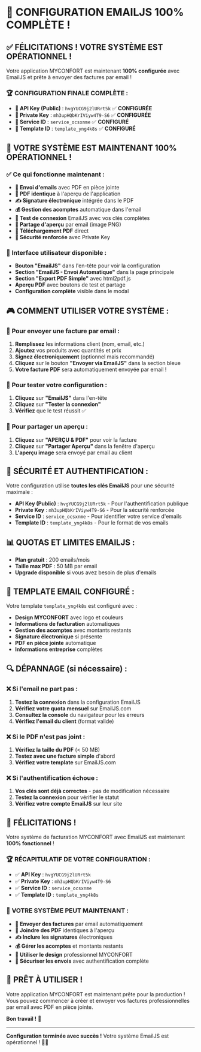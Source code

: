 # 🎉 CONFIGURATION EMAILJS 100% COMPLÈTE !

## ✅ **FÉLICITATIONS ! VOTRE SYSTÈME EST OPÉRATIONNEL !**

Votre application MYCONFORT est maintenant **100% configurée** avec EmailJS et prête à envoyer des factures par email !

### 🏆 **CONFIGURATION FINALE COMPLÈTE :**
- **🔑 API Key (Public)** : `hvgYUCG9j2lURrt5k` ✅ **CONFIGURÉE**
- **🔐 Private Key** : `mh3upHQbKrIViyw4T9-S6` ✅ **CONFIGURÉE**
- **🎯 Service ID** : `service_ocsxnme` ✅ **CONFIGURÉ**
- **📧 Template ID** : `template_yng4k8s` ✅ **CONFIGURÉ**

## 🚀 **VOTRE SYSTÈME EST MAINTENANT 100% OPÉRATIONNEL !**

### ✅ **Ce qui fonctionne maintenant :**
- **📧 Envoi d'emails** avec PDF en pièce jointe
- **🎨 PDF identique** à l'aperçu de l'application
- **✍️ Signature électronique** intégrée dans le PDF
- **💰 Gestion des acomptes** automatique dans l'email
- **🧪 Test de connexion** EmailJS avec vos clés complètes
- **📸 Partage d'aperçu** par email (image PNG)
- **💾 Téléchargement PDF** direct
- **🔐 Sécurité renforcée** avec Private Key

### 🎯 **Interface utilisateur disponible :**
- **Bouton "EmailJS"** dans l'en-tête pour voir la configuration
- **Section "EmailJS - Envoi Automatique"** dans la page principale
- **Section "Export PDF Simple"** avec html2pdf.js
- **Aperçu PDF** avec boutons de test et partage
- **Configuration complète** visible dans le modal

## 🎮 **COMMENT UTILISER VOTRE SYSTÈME :**

### 📧 **Pour envoyer une facture par email :**
1. **Remplissez** les informations client (nom, email, etc.)
2. **Ajoutez** vos produits avec quantités et prix
3. **Signez électroniquement** (optionnel mais recommandé)
4. **Cliquez** sur le bouton **"Envoyer via EmailJS"** dans la section bleue
5. **Votre facture PDF** sera automatiquement envoyée par email !

### 🧪 **Pour tester votre configuration :**
1. **Cliquez** sur **"EmailJS"** dans l'en-tête
2. **Cliquez** sur **"Tester la connexion"**
3. **Vérifiez** que le test réussit ✅

### 📸 **Pour partager un aperçu :**
1. **Cliquez** sur **"APERÇU & PDF"** pour voir la facture
2. **Cliquez** sur **"Partager Aperçu"** dans la fenêtre d'aperçu
3. **L'aperçu image** sera envoyé par email au client

## 🔐 **SÉCURITÉ ET AUTHENTIFICATION :**

Votre configuration utilise **toutes les clés EmailJS** pour une sécurité maximale :
- **API Key (Public)** : `hvgYUCG9j2lURrt5k` - Pour l'authentification publique
- **Private Key** : `mh3upHQbKrIViyw4T9-S6` - Pour la sécurité renforcée
- **Service ID** : `service_ocsxnme` - Pour identifier votre service d'emails
- **Template ID** : `template_yng4k8s` - Pour le format de vos emails

## 📊 **QUOTAS ET LIMITES EMAILJS :**
- **Plan gratuit** : 200 emails/mois
- **Taille max PDF** : 50 MB par email
- **Upgrade disponible** si vous avez besoin de plus d'emails

## 🎨 **TEMPLATE EMAIL CONFIGURÉ :**

Votre template `template_yng4k8s` est configuré avec :
- **Design MYCONFORT** avec logo et couleurs
- **Informations de facturation** automatiques
- **Gestion des acomptes** avec montants restants
- **Signature électronique** si présente
- **PDF en pièce jointe** automatique
- **Informations entreprise** complètes

## 🔍 **DÉPANNAGE (si nécessaire) :**

### ❌ **Si l'email ne part pas :**
1. **Testez la connexion** dans la configuration EmailJS
2. **Vérifiez votre quota mensuel** sur EmailJS.com
3. **Consultez la console** du navigateur pour les erreurs
4. **Vérifiez l'email du client** (format valide)

### ❌ **Si le PDF n'est pas joint :**
1. **Vérifiez la taille du PDF** (< 50 MB)
2. **Testez avec une facture simple** d'abord
3. **Vérifiez votre template** sur EmailJS.com

### ❌ **Si l'authentification échoue :**
1. **Vos clés sont déjà correctes** - pas de modification nécessaire
2. **Testez la connexion** pour vérifier le statut
3. **Vérifiez votre compte EmailJS** sur leur site

## 🎉 **FÉLICITATIONS !**

Votre système de facturation MYCONFORT avec EmailJS est maintenant **100% fonctionnel** ! 

### 🏆 **RÉCAPITULATIF DE VOTRE CONFIGURATION :**
- ✅ **API Key** : `hvgYUCG9j2lURrt5k`
- ✅ **Private Key** : `mh3upHQbKrIViyw4T9-S6`
- ✅ **Service ID** : `service_ocsxnme`
- ✅ **Template ID** : `template_yng4k8s`

### 🚀 **VOTRE SYSTÈME PEUT MAINTENANT :**
- **📧 Envoyer des factures** par email automatiquement
- **📎 Joindre des PDF** identiques à l'aperçu
- **✍️ Inclure les signatures** électroniques
- **💰 Gérer les acomptes** et montants restants
- **🎨 Utiliser le design** professionnel MYCONFORT
- **🔐 Sécuriser les envois** avec authentification complète

## 🎯 **PRÊT À UTILISER !**

Votre application MYCONFORT est maintenant prête pour la production ! Vous pouvez commencer à créer et envoyer vos factures professionnelles par email avec PDF en pièce jointe.

**Bon travail !** 🎉

---

**Configuration terminée avec succès !** Votre système EmailJS est opérationnel ! 📧✅